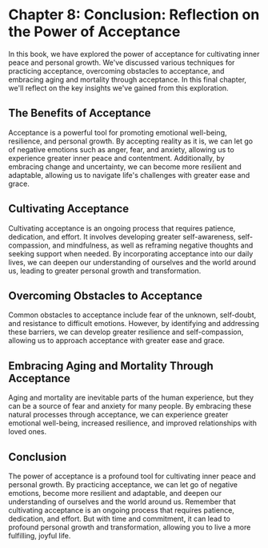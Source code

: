 Chapter 8: Conclusion: Reflection on the Power of Acceptance
============================================================

In this book, we have explored the power of acceptance for cultivating inner peace and personal growth. We've discussed various techniques for practicing acceptance, overcoming obstacles to acceptance, and embracing aging and mortality through acceptance. In this final chapter, we'll reflect on the key insights we've gained from this exploration.

The Benefits of Acceptance
--------------------------

Acceptance is a powerful tool for promoting emotional well-being, resilience, and personal growth. By accepting reality as it is, we can let go of negative emotions such as anger, fear, and anxiety, allowing us to experience greater inner peace and contentment. Additionally, by embracing change and uncertainty, we can become more resilient and adaptable, allowing us to navigate life's challenges with greater ease and grace.

Cultivating Acceptance
----------------------

Cultivating acceptance is an ongoing process that requires patience, dedication, and effort. It involves developing greater self-awareness, self-compassion, and mindfulness, as well as reframing negative thoughts and seeking support when needed. By incorporating acceptance into our daily lives, we can deepen our understanding of ourselves and the world around us, leading to greater personal growth and transformation.

Overcoming Obstacles to Acceptance
----------------------------------

Common obstacles to acceptance include fear of the unknown, self-doubt, and resistance to difficult emotions. However, by identifying and addressing these barriers, we can develop greater resilience and self-compassion, allowing us to approach acceptance with greater ease and grace.

Embracing Aging and Mortality Through Acceptance
------------------------------------------------

Aging and mortality are inevitable parts of the human experience, but they can be a source of fear and anxiety for many people. By embracing these natural processes through acceptance, we can experience greater emotional well-being, increased resilience, and improved relationships with loved ones.

Conclusion
----------

The power of acceptance is a profound tool for cultivating inner peace and personal growth. By practicing acceptance, we can let go of negative emotions, become more resilient and adaptable, and deepen our understanding of ourselves and the world around us. Remember that cultivating acceptance is an ongoing process that requires patience, dedication, and effort. But with time and commitment, it can lead to profound personal growth and transformation, allowing you to live a more fulfilling, joyful life.
